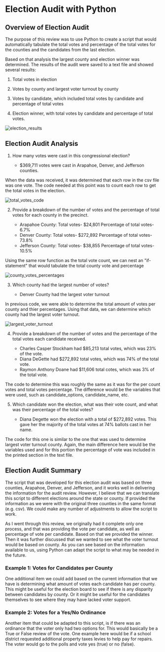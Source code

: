 # Election Audit with Python

## Overview of Election Audit

The purpose of this review was to use Python to create a script that would automatically tabulate the total votes and percentage of the total votes for the counties and the candidates from the last election. 

Based on that analysis the largest county and election winner was determined. The results of the audit were saved to a text file and showed several results:

1) Total votes in election
    
2) Votes by county and largest voter turnout by county
    
3) Votes by candidate, which included total votes by candidate and percentage of total votes
    
4) Election winner, with total votes by candidate and percentage of total votes.

![election_results](https://user-images.githubusercontent.com/100856534/162007513-773edbc0-2d0c-4057-bbe6-b7d846b0e865.png)

## Election Audit Analysis 

1) How many votes were cast in this congressional election?

      * $369,711 votes were cast in Arapahoe, Denver, and Jefferson counties.  

When the data was received, it was determined that each row in the csv file was one vote. The code needed at this point was to count each row to get the total votes in the election. 

![total_votes_code](https://user-images.githubusercontent.com/100856534/162019305-299ba3ec-b07b-4db6-b27a-16168e8211c0.png)
      
2) Provide a breakdown of the number of votes and the percentage of total votes for each county in the precinct.
  
      * Arapahoe County: Total votes- $24,801 Percentage of total votes- 6.7%
      * Denver County: Total votes- $272,892 Percentage of total votes- 73.8%
      * Jefferson County: Total votes- $38,855 Percentage of total votes- 10.5%
 
Using the same row function as the total vote count, we can nest an "if-statement" that would tabulate the total county vote and percentage
 
 ![county_votes_percentages](https://user-images.githubusercontent.com/100856534/162021246-ac87401b-9afe-49c8-8a92-714c9daf5995.png)
      
3) Which county had the largest number of votes?
   
      * Denver County had the largest voter turnout
      
In previous code, we were able to determine the total amount of votes per county and thier percentages. Using that data, we can determine which county had the largest voter turnout. 

![largest_voter_turnout](https://user-images.githubusercontent.com/100856534/163732717-1f4bc8a9-9f6b-4f8c-8542-abd0a19a90fd.png)

4) Provide a breakdown of the number of votes and the percentage of the total votes each candidate received.
   
      * Charles Casper Stockham had $85,213 total votes, which was 23% of the vote.
      * Diana DeGette had $272,892 total votes, which was 74% of the total vote.
      * Raymon Anthony Doane had $11,606 total cotes, which was 3% of the total vote.

The code to determine this was roughly the same as it was for the per count votes and total votes percentage. The difference would be the variables that were used, such as candidate_options, candidate_name, etc. 
      
5) Which candidate won the election, what was their vote count, and what was their percentage of the total votes?
  
      * Diana Degette won the election with a total of $272,892 votes. This gave her the majority of the total votes at 74% ballots cast in her name.

The code for this one is similar to the one that was used to determine largest voter turnout county. Again, the main difference here would be the variables used and for this portion the percentage of vote was included in the printed section in the text file. 
 
## Election Audit Summary

The script that was developed for this election audit was based on three counties, Arapahoe, Denver, and Jefferson, and it works well in delivering the information for the audit review. However, I believe that we can translate this script to different elections around the state or county. If provided the information as we were with the original three counties in the same format (e.g. csv). We could make any number of adjustments to allow the script to work. 

As I went through this review, we originally had it complete only one process, and that was providing the vote per candidate, as well as percentage of vote per candidate. Based on that we provided the winner. Then it was further discussed that we wanted to see what the voter turnout would be based on county. As you can see based on the information available to us, using Python can adapt the script to what may be needed in the future.

### Example 1: Votes for Candidates per County ###

One additional item we could add based on the current information that we have is determining what amount of votes each candidate has per county. This might be useful for the election board to see if there is any disparity between candidates by county. Or it might be useful for the candidates themselves to see where they may have lacked voter support.

### Example 2: Votes for a Yes/No Ordinance ###

Another item that could be adapted to this script, is if there was an ordinance that the voter only had two options for. This would basically be a True or False review of the vote. One example here would be if a school district requested additional property taxes levies to help pay for repairs. The voter would go to the polls and vote yes (true) or no (false).
